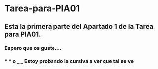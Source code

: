 # Tarea-para-PIA01
## Esta la primera parte del Apartado 1 de la Tarea para PIA01.
### Espero que os guste....
### * * o _ _ Estoy probando la cursiva a ver que tal se ve

